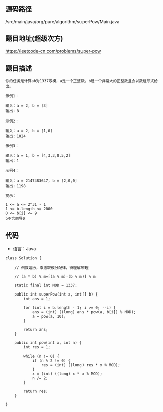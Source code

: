 ## 源码路径

/src/main/java/org/pure/algorithm/superPow/Main.java

## 题目地址(超级次方)

https://leetcode-cn.com/problems/super-pow

## 题目描述

```
你的任务是计算ab对1337取模，a是一个正整数，b是一个非常大的正整数且会以数组形式给出。

示例1：

输入：a = 2, b = [3]
输出：8

示例2：

输入：a = 2, b = [1,0]
输出：1024

示例3：

输入：a = 1, b = [4,3,3,8,5,2]
输出：1

示例4：

输入：a = 2147483647, b = [2,0,0]
输出：1198

提示：

1 <= a <= 2^31 - 1
1 <= b.length <= 2000
0 <= b[i] <= 9
b不含前导0
```

## 代码

- 语言：Java

```
class Solution {

    // 倒叙遍历，乘法取模分配律，待理解原理

    // (a * b) % m=[(a % m)⋅(b % m)] % m

    static final int MOD = 1337;

    public int superPow(int a, int[] b) {
        int ans = 1;

        for (int i = b.length - 1; i >= 0; --i) {
            ans = (int) ((long) ans * pow(a, b[i]) % MOD);
            a = pow(a, 10);
        }

        return ans;
    }

    public int pow(int x, int n) {
        int res = 1;

        while (n != 0) {
            if (n % 2 != 0) {
                res = (int) ((long) res * x % MOD);
            }
            x = (int) ((long) x * x % MOD);
            n /= 2;
        }

        return res;
    }

}
```
